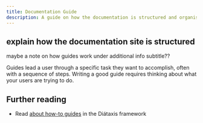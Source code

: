 ```yaml
---
title: Documentation Guide
description: A guide on how the documentation is structured and organised
---
```


## explain how the documentation site is structured

maybe a note on how guides work under additional info subtitle??

Guides lead a user through a specific task they want to accomplish, often with a sequence of steps.
Writing a good guide requires thinking about what your users are trying to do.

## Further reading

- Read [about how-to guides](https://diataxis.fr/how-to-guides/) in the Diátaxis framework
